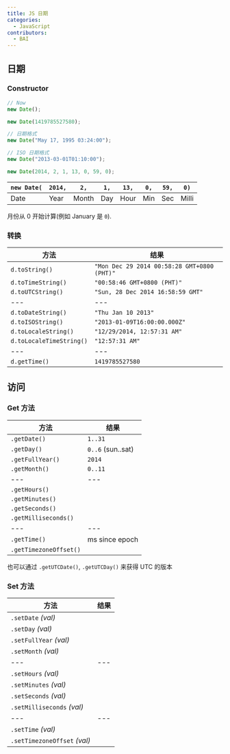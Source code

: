 ```yaml
---
title: JS 日期
categories:
  - JavaScript
contributors:
  - BAI
---
```


## 日期

### Constructor

```js
// Now
new Date();
```

```js
new Date(1419785527580);
```

```js
// 日期格式
new Date("May 17, 1995 03:24:00");
```

```js
// ISO 日期格式
new Date("2013-03-01T01:10:00");
```

```js
new Date(2014, 2, 1, 13, 0, 59, 0);
```

| `new Date(` | `2014,` | `2,`  | `1,` | `13,` | `0,` | `59,` | `0)`  |
| ----------- | ------- | ----- | ---- | ----- | ---- | ----- | ----- |
| Date        | Year    | Month | Day  | Hour  | Min  | Sec   | Milli |

月份从 0 开始计算(例如 January 是 `0`).

### 转换

| 方法                     | 结果                                        |
| ------------------------ | ------------------------------------------- |
| `d.toString()`           | `"Mon Dec 29 2014 00:58:28 GMT+0800 (PHT)"` |
| `d.toTimeString()`       | `"00:58:46 GMT+0800 (PHT)"`                 |
| `d.toUTCString()`        | `"Sun, 28 Dec 2014 16:58:59 GMT"`           |
| ---                      | ---                                         |
| `d.toDateString()`       | `"Thu Jan 10 2013"`                         |
| `d.toISOString()`        | `"2013-01-09T16:00:00.000Z"`                |
| `d.toLocaleString()`     | `"12/29/2014, 12:57:31 AM"`                 |
| `d.toLocaleTimeString()` | `"12:57:31 AM"`                             |
| ---                      | ---                                         |
| `d.getTime()`            | `1419785527580`                             |

## 访问

### Get 方法

| 方法                   | 结果              |
| ---------------------- | ----------------- |
| `.getDate()`           | `1..31`           |
| `.getDay()`            | `0..6` (sun..sat) |
| `.getFullYear()`       | `2014`            |
| `.getMonth()`          | `0..11`           |
| ---                    | ---               |
| `.getHours()`          |                   |
| `.getMinutes()`        |                   |
| `.getSeconds()`        |                   |
| `.getMilliseconds()`   |                   |
| ---                    | ---               |
| `.getTime()`           | ms since epoch    |
| `.getTimezoneOffset()` |                   |

也可以通过 `.getUTCDate()`, `.getUTCDay()` 来获得 UTC 的版本

### Set 方法

| 方法                         | 结果 |
| ---------------------------- | ---- |
| `.setDate` _(val)_           |      |
| `.setDay` _(val)_            |      |
| `.setFullYear` _(val)_       |      |
| `.setMonth` _(val)_          |      |
| ---                          | ---  |
| `.setHours` _(val)_          |      |
| `.setMinutes` _(val)_        |      |
| `.setSeconds` _(val)_        |      |
| `.setMilliseconds` _(val)_   |      |
| ---                          | ---  |
| `.setTime` _(val)_           |      |
| `.setTimezoneOffset` _(val)_ |      |
